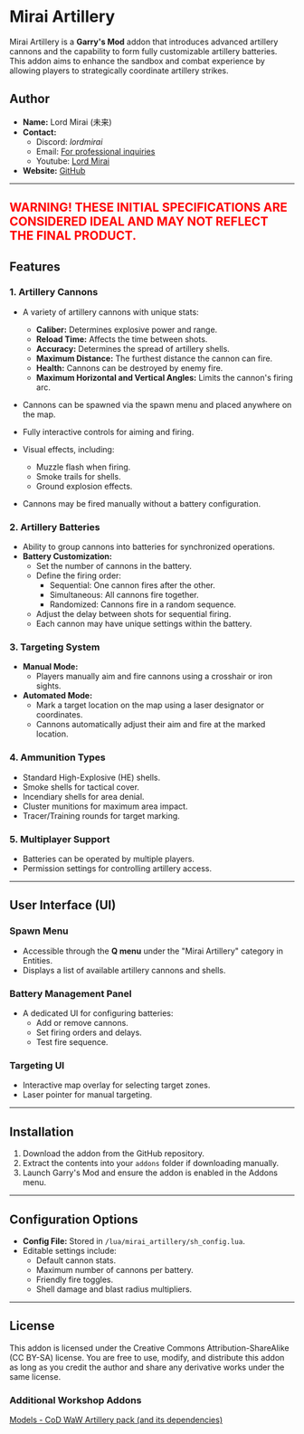 # Mirai Artillery

Mirai Artillery is a **Garry's Mod** addon that introduces advanced artillery cannons and the capability to form fully customizable artillery batteries.
This addon aims to enhance the sandbox and combat experience by allowing players to strategically coordinate artillery strikes.

## Author

- **Name:** Lord Mirai (未来)
- **Contact:**
  - Discord: *lordmirai*
  - Email: [For professional inquiries](lordmiraithegod@gmail.com)
  - Youtube: [Lord Mirai](https://www.youtube.com/@LordMirai)
- **Website:** [GitHub](https://www.github.com/LordMirai)

---

## <span style="color: red;">WARNING! THESE INITIAL SPECIFICATIONS ARE CONSIDERED IDEAL AND MAY NOT REFLECT THE FINAL PRODUCT.</span>

## Features

### 1. Artillery Cannons

- A variety of artillery cannons with unique stats:
  - **Caliber:** Determines explosive power and range.
  - **Reload Time:** Affects the time between shots.
  - **Accuracy:** Determines the spread of artillery shells.
  - **Maximum Distance:** The furthest distance the cannon can fire.
  - **Health:** Cannons can be destroyed by enemy fire.
  - **Maximum Horizontal and Vertical Angles:** Limits the cannon's firing arc.

- Cannons can be spawned via the spawn menu and placed anywhere on the map.
- Fully interactive controls for aiming and firing.
- Visual effects, including:
  - Muzzle flash when firing.
  - Smoke trails for shells.
  - Ground explosion effects.
- Cannons may be fired manually without a battery configuration.

### 2. Artillery Batteries

- Ability to group cannons into batteries for synchronized operations.
- **Battery Customization:**
  - Set the number of cannons in the battery.
  - Define the firing order:
    - Sequential: One cannon fires after the other.
    - Simultaneous: All cannons fire together.
    - Randomized: Cannons fire in a random sequence.
  - Adjust the delay between shots for sequential firing.
  - Each cannon may have unique settings within the battery.

### 3. Targeting System

- **Manual Mode:**
  - Players manually aim and fire cannons using a crosshair or iron sights.
- **Automated Mode:**
  - Mark a target location on the map using a laser designator or coordinates.
  - Cannons automatically adjust their aim and fire at the marked location.

### 4. Ammunition Types

- Standard High-Explosive (HE) shells.
- Smoke shells for tactical cover.
- Incendiary shells for area denial.
- Cluster munitions for maximum area impact.
- Tracer/Training rounds for target marking.

### 5. Multiplayer Support

- Batteries can be operated by multiple players.
- Permission settings for controlling artillery access.

---

## User Interface (UI)

### Spawn Menu

- Accessible through the **Q menu** under the "Mirai Artillery" category in Entities.
- Displays a list of available artillery cannons and shells.

### Battery Management Panel

- A dedicated UI for configuring batteries:
  - Add or remove cannons.
  - Set firing orders and delays.
  - Test fire sequence.

### Targeting UI

- Interactive map overlay for selecting target zones.
- Laser pointer for manual targeting.

---

## Installation

1. Download the addon from the GitHub repository.
2. Extract the contents into your `addons` folder if downloading manually.
3. Launch Garry's Mod and ensure the addon is enabled in the Addons menu.

---

## Configuration Options

- **Config File:** Stored in `/lua/mirai_artillery/sh_config.lua`.
- Editable settings include:
  - Default cannon stats.
  - Maximum number of cannons per battery.
  - Friendly fire toggles.
  - Shell damage and blast radius multipliers.

---

## License

This addon is licensed under the Creative Commons Attribution-ShareAlike (CC BY-SA) license.
You are free to use, modify, and distribute this addon as long as you credit the author and share any derivative works under the same license.

### Additional Workshop Addons

[Models - CoD WaW Artillery pack (and its dependencies)](https://steamcommunity.com/sharedfiles/filedetails/?id=2471952707)
